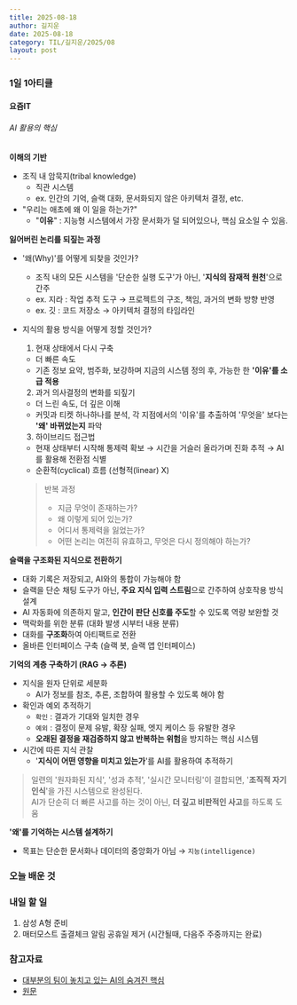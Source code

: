 ```yaml
---
title: 2025-08-18
author: 길지운
date: 2025-08-18
category: TIL/길지운/2025/08
layout: post
---
```


### 1일 1아티클
#### 요즘IT
###### AI 활용의 핵심
**이해의 기반**
- 조직 내 암묵지(tribal knowledge)
  - 직관 시스템
  - ex. 인간의 기억, 슬랙 대화, 문서화되지 않은 아키텍처 결정, etc.
- "우리는 애초에 왜 이 일을 하는가?"
  - "**이유**" : 지능형 시스템에서 가장 문서화가 덜 되어있으나, 핵심 요소일 수 있음.
  
**잃어버린 논리를 되짚는 과정**
- '왜(Why)'를 어떻게 되찾을 것인가?
  - 조직 내의 모든 시스템을 '단순한 실행 도구'가 아닌, '**지식의 잠재적 원천**'으로 간주
  - ex. 지라 : 작업 추적 도구 → 프로젝트의 구조, 책임, 과거의 변화 방향 반영
  - ex. 깃 : 코드 저장소 → 아키텍처 결정의 타임라인
  
- 지식의 활용 방식을 어떻게 정할 것인가?  
  1. 현재 상태에서 다시 구축  
    - 더 빠른 속도
    - 기존 정보 요약, 범주화, 보강하며 지금의 시스템 정의 후, 가능한 한 **'이유'를 소급 적용**
  2. 과거 의사결정의 변화를 되짚기  
    - 더 느린 속도, 더 깊은 이해
    - 커밋과 티켓 하나하나를 분석, 각 지점에서의 '이유'를 추출하여 '무엇을' 보다는 **'왜' 바뀌었는지** 파악
  3. 하이브리드 접근법  
    - 현재 상태부터 시작해 통제력 확보 → 시간을 거슬러 올라가며 진화 추적 → AI를 활용해 전환점 식별
    - 순환적(cyclical) 흐름 (선형적(linear) X)  
    > 반복 과정  
    >  - 지금 무엇이 존재하는가?  
    >  - 왜 이렇게 되어 있는가?  
    >  - 어디서 통제력을 잃었는가?  
    >  - 어떤 논리는 여전히 유효하고, 무엇은 다시 정의해야 하는가?  
  
**슬랙을 구조화된 지식으로 전환하기**
- 대화 기록은 저장되고, AI와의 통합이 가능해야 함
- 슬랙을 단순 채팅 도구가 아닌, **주요 지식 입력 스트림**으로 간주하여 상호작용 방식 설계
- AI 자동화에 의존하지 말고, **인간이 판단 신호를 주도**할 수 있도록 역량 보완할 것
- 맥락화를 위한 분류 (대화 발생 시부터 내용 분류)
- 대화를 **구조화**하여 아티팩트로 전환
- 올바른 인터페이스 구축 (슬랙 봇, 슬랙 앱 인터페이스)
  
**기억의 계층 구축하기 (RAG → 추론)**
- 지식을 원자 단위로 세분화
  - AI가 정보를 참조, 추론, 조합하여 활용할 수 있도록 해야 함
- 확인과 예외 추적하기
  - `확인` : 결과가 기대와 일치한 경우
  - `예외` : 결정이 문제 유발, 확장 실패, 엣지 케이스 등 유발한 경우
  - **오래된 결정을 재검증하지 않고 반복하는 위험**을 방지하는 핵심 시스템
- 시간에 따른 지식 관찰
  - '**지식이 어떤 영향을 미치고 있는가**'를 AI를 활용하여 추적하기
  
> 일련의 '원자화된 지식', '성과 추적', '실시간 모니터링'이 결합되면, '**조직적 자기 인식**'을 가진 시스템으로 완성된다.  
> AI가 단순히 더 빠른 사고를 하는 것이 아닌, **더 깊고 비판적인 사고**를 하도록 도움
  
**'왜'를 기억하는 시스템 설계하기**
- 목표는 단순한 문서화나 데이터의 중앙화가 아님 → `지능(intelligence)`
  
### 오늘 배운 것
  
### 내일 할 일
1. 삼성 A형 준비
2. 매터모스트 출결체크 알림 공휴일 제거 (시간될때, 다음주 주중까지는 완료)
  
### 참고자료
- [대부분의 팀이 놓치고 있는 AI의 숨겨진 핵심](https://yozm.wishket.com/magazine/detail/3293/)
- [원문](https://itnext.io/the-hidden-layer-of-ai-that-most-teams-overlook-6461b8586470)